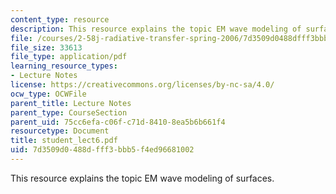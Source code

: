 ```yaml
---
content_type: resource
description: This resource explains the topic EM wave modeling of surfaces.
file: /courses/2-58j-radiative-transfer-spring-2006/7d3509d0488dfff3bbb5f4ed96681002_student_lect6.pdf
file_size: 33613
file_type: application/pdf
learning_resource_types:
- Lecture Notes
license: https://creativecommons.org/licenses/by-nc-sa/4.0/
ocw_type: OCWFile
parent_title: Lecture Notes
parent_type: CourseSection
parent_uid: 75cc6efa-c06f-c71d-8410-8ea5b6b661f4
resourcetype: Document
title: student_lect6.pdf
uid: 7d3509d0-488d-fff3-bbb5-f4ed96681002
---
```

This resource explains the topic EM wave modeling of surfaces.